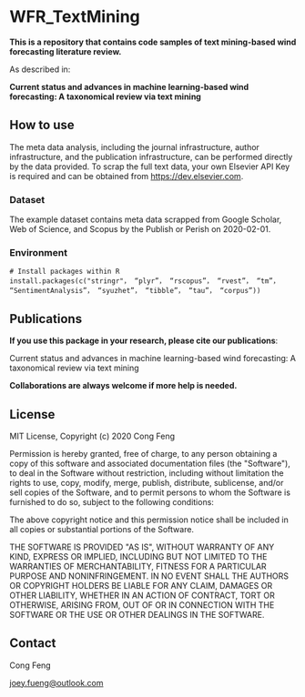 # WFR_TextMining
**This is a repository that contains code samples of text mining-based wind forecasting literature review.**

As described in:

**Current status and advances in machine learning-based wind forecasting: A taxonomical review via text mining**


## How to use
The meta data analysis, including the journal infrastructure, author infrastructure, and the publication infrastructure, can be performed directly by the data provided. To scrap the full text data, your own Elsevier API Key is required and can be obtained from https://dev.elsevier.com. 

### Dataset
The example dataset contains meta data scrapped from Google Scholar, Web of Science, and Scopus by the Publish or Perish on 2020-02-01.

### Environment
```
# Install packages within R
install.packages(c("stringr"， “plyr”， “rscopus”， “rvest”， “tm”， “SentimentAnalysis”， “syuzhet”， “tibble”， “tau”， “corpus”))
```


## Publications
**If you use this package in your research, please cite our publications**:

Current status and advances in machine learning-based wind forecasting: A taxonomical review via text mining

**Collaborations are always welcome if more help is needed.**
## License
MIT License, Copyright (c) 2020 Cong Feng

Permission is hereby granted, free of charge, to any person obtaining a copy of this software and associated documentation files (the "Software"), to deal
in the Software without restriction, including without limitation the rights to use, copy, modify, merge, publish, distribute, sublicense, and/or sell
copies of the Software, and to permit persons to whom the Software is furnished to do so, subject to the following conditions:

The above copyright notice and this permission notice shall be included in all copies or substantial portions of the Software.

THE SOFTWARE IS PROVIDED "AS IS", WITHOUT WARRANTY OF ANY KIND, EXPRESS OR IMPLIED, INCLUDING BUT NOT LIMITED TO THE WARRANTIES OF MERCHANTABILITY, FITNESS FOR A PARTICULAR PURPOSE AND NONINFRINGEMENT. IN NO EVENT SHALL THE AUTHORS OR COPYRIGHT HOLDERS BE LIABLE FOR ANY CLAIM, DAMAGES OR OTHER LIABILITY, WHETHER IN AN ACTION OF CONTRACT, TORT OR OTHERWISE, ARISING FROM, OUT OF OR IN CONNECTION WITH THE SOFTWARE OR THE USE OR OTHER DEALINGS IN THE SOFTWARE.


## Contact

Cong Feng

joey.fueng@outlook.com
